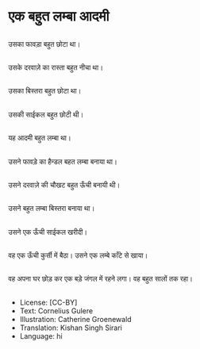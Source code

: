 # एक बहुत लम्बा आदमी

##
उसका फावड़ा बहुत छोटा था।

##
उसके दरवाज़े का रास्ता बहुत नीचा था।

##
उसका बिस्तरा बहुत छोटा था।

##
उसकी साईकल बहुत छोटी थी।

##
यह आदमी बहुत लम्बा था।

##
उसने फावड़े का हैन्डल बहत लम्बा बनाया था।

##
उसने दरवाज़े की चौखट बहुत ऊँची बनायी थी।

##
उसने बहुत लम्बा बिस्तरा बनाया था।

##
उसने एक ऊँची साईकल खरीदी।

##
वह एक ऊँची कुर्सी में बैठा। उसने एक लम्बे काँटे से खाया।

##
वह अपना घर छोड़ कर एक बड़े जंगल में रहने लगा। वह बहुत सालों तक रहा।

##
* License: [CC-BY]
* Text: Cornelius Gulere
* Illustration: Catherine Groenewald
* Translation: Kishan Singh Sirari
* Language: hi
